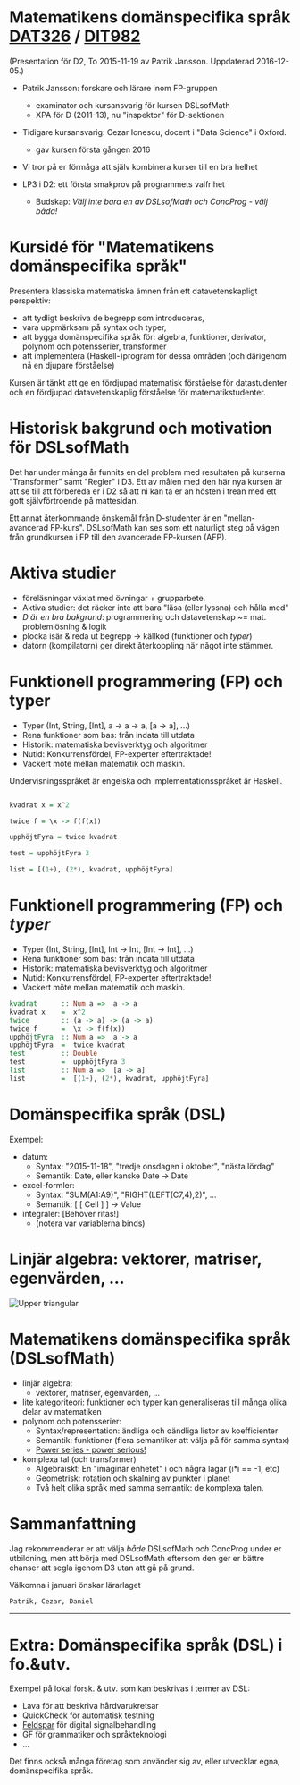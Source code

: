 # Matematikens domänspecifika språk [DAT326](https://www.student.chalmers.se/sp/course?course_id=24230) / [DIT982](http://kursplaner.gu.se/english/DIT982.pdf)

(Presentation för D2, To 2015-11-19 av Patrik Jansson. Uppdaterad 2016-12-05.)

* Patrik Jansson: forskare och lärare inom FP-gruppen
    * examinator och kursansvarig för kursen DSLsofMath
    * XPA för D (2011-13), nu "inspektor" för D-sektionen
* Tidigare kursansvarig: Cezar Ionescu, docent i "Data Science" i Oxford.
    * gav kursen första gången 2016

* Vi tror på er förmåga att själv kombinera kurser till en bra helhet
* LP3 i D2: ett första smakprov på programmets valfrihet
    * Budskap: *Välj inte bara en av DSLsofMath och ConcProg - välj båda!*

# Kursidé för "Matematikens domänspecifika språk"

Presentera klassiska matematiska ämnen från ett datavetenskapligt perspektiv:

* att tydligt beskriva de begrepp som introduceras,
* vara uppmärksam på syntax och typer,
* att bygga domänspecifika språk för: algebra, funktioner, derivator, polynom och potensserier, transformer
* att implementera (Haskell-)program för dessa områden (och därigenom nå en djupare förståelse)

Kursen är tänkt att ge en fördjupad matematisk förståelse för
datastudenter och en fördjupad datavetenskaplig förståelse för
matematikstudenter.

# Historisk bakgrund och motivation för DSLsofMath

Det har under många år funnits en del problem med resultaten på
kurserna "Transformer" samt "Regler" i D3. Ett av målen med den här
nya kursen är att se till att förbereda er i D2 så att ni kan ta er an
hösten i trean med ett gott självförtroende på mattesidan.

Ett annat återkommande önskemål från D-studenter är en
"mellan-avancerad FP-kurs". DSLsofMath kan ses som ett naturligt steg
på vägen från grundkursen i FP till den avancerade FP-kursen (AFP).

# Aktiva studier

* föreläsningar växlat med övningar + grupparbete.
* Aktiva studier: det räcker inte att bara "läsa (eller lyssna) och hålla med"
* *D är en bra bakgrund*: programmering och datavetenskap ~= mat. problemlösning & logik
* plocka isär & reda ut begrepp -> källkod (funktioner och *typer*)
* datorn (kompilatorn) ger direkt återkoppling när något inte stämmer.

# Funktionell programmering (FP) och typer

* Typer (Int, String, [Int], a -> a -> a, [a -> a], ...)
* Rena funktioner som bas: från indata till utdata
* Historik: matematiska bevisverktyg och algoritmer
* Nutid: Konkurrensfördel, FP-experter eftertraktade!
* Vackert möte mellan matematik och maskin.

Undervisningsspråket är engelska och implementationsspråket är Haskell.

```haskell

kvadrat x = x^2

twice f = \x -> f(f(x))

upphöjtFyra = twice kvadrat

test = upphöjtFyra 3

list = [(1+), (2*), kvadrat, upphöjtFyra]
```

# Funktionell programmering (FP) och *typer*

* Typer (Int, String, [Int], Int -> Int, [Int -> Int], ...)
* Rena funktioner som bas: från indata till utdata
* Historik: matematiska bevisverktyg och algoritmer
* Nutid: Konkurrensfördel, FP-experter eftertraktade!
* Vackert möte mellan matematik och maskin.

```haskell
kvadrat      :: Num a =>  a -> a
kvadrat x    =  x^2
twice        :: (a -> a) -> (a -> a)
twice f      =  \x -> f(f(x))
upphöjtFyra  :: Num a =>  a -> a
upphöjtFyra  =  twice kvadrat
test         :: Double
test         =  upphöjtFyra 3
list         :: Num a =>  [a -> a]
list         =  [(1+), (2*), kvadrat, upphöjtFyra]
```

# Domänspecifika språk (DSL)

Exempel:

* datum:
    * Syntax: "2015-11-18", "tredje onsdagen i oktober", "nästa lördag"
    * Semantik: Date, eller kanske Date -> Date
* excel-formler:
    * Syntax: "SUM(A1:A9)", "RIGHT(LEFT(C7,4),2)", ...
    * Semantik: [ [ Cell ] ] -> Value
* integraler: [Behöver ritas!]
    * (notera var variablerna binds)

# Linjär algebra: vektorer, matriser, egenvärden, ...

![Upper triangular](https://pbs.twimg.com/media/Baz4Lj5IAAAfUNp.jpg:large)

# Matematikens domänspecifika språk (DSLsofMath)

* linjär algebra:
    * vektorer, matriser, egenvärden, ...
* lite kategoriteori: funktioner och typer kan generaliseras till många olika delar av matematiken
* polynom och potensserier:
    * Syntax/representation: ändliga och oändliga listor av koefficienter
    * Semantik: funktioner (flera semantiker att välja på för samma syntax)
    * [Power series - power serious!](http://www.cs.dartmouth.edu/~doug/powser.html)
* komplexa tal (och transformer)
    * Algebraiskt: En "imaginär enhetet" i och några lagar (i*i == -1, etc)
    * Geometrisk: rotation och skalning av punkter i planet
    * Två helt olika språk med samma semantik: de komplexa talen.

# Sammanfattning

Jag rekommenderar er att välja *både* DSLsofMath *och* ConcProg under
er utbildning, men att börja med DSLsofMath eftersom den ger er bättre
chanser att segla igenom D3 utan att gå på grund.

Välkomna i januari önskar lärarlaget

    Patrik, Cezar, Daniel

----------------

# Extra: Domänspecifika språk (DSL) i fo.&utv.

Exempel på lokal forsk. & utv. som kan beskrivas i termer av DSL:

* Lava för att beskriva hårdvarukretsar
* QuickCheck för automatisk testning
* [Feldspar](http://feldspar.github.io/) för digital signalbehandling
* GF för grammatiker och språkteknologi
* ...

Det finns också många företag som använder sig av, eller utvecklar
egna, domänspecifika språk.
